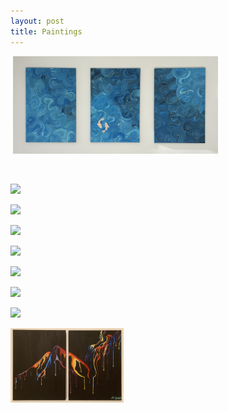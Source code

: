 ```yaml
---
layout: post
title: Paintings
---
```

<img src="/images/paint1.png" alt="" style="width:25%;">   <img src="/images/fish_paint.jpg" alt="" style="width:65%;">    

<img src="/images/paint3.jpg" alt="" style="width:34.5%;">   <img src="/images/paint5.jpg" alt="" style="width:29%;">   <img src="/images/paint2.jpg" alt="" style="width:26.5%;">  




![](https://kyragunluk.github.io/images/paint4.jpg)










![](https://kyragunluk.github.io/images/paint5.5.png)










![](https://kyragunluk.github.io/images/paint6.jpg)










![](https://kyragunluk.github.io/images/paint7.png)










![](https://kyragunluk.github.io/images/paint8.jpg)











![](https://kyragunluk.github.io/images/paint9.jpg)










![](https://kyragunluk.github.io/images/paint10.jpg)








<img src="/images/girlpaint.jpg" alt="" style="width:36%;">    <img src="/images/paint11.jpg" alt="" style="width:16%;">    <img src="/images/paint12.png" alt="" style="width:17.5%;">    <img src="/images/paint13.png" alt="" style="width:17.5%;">    




















